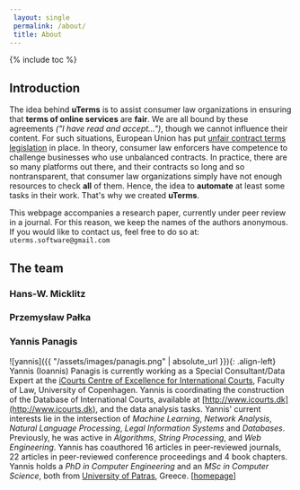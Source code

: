 ```yaml
---
 layout: single
 permalink: /about/
 title: About
---
```

 
{% include toc %}
## Introduction
The idea behind **uTerms** is to assist consumer law organizations in ensuring that **terms of online services** are **fair**. We are all bound by these agreements *("I have read and accept...")*, though we cannot influence their content. For such situations, European Union has put [unfair contract terms legislation](http://ec.europa.eu/consumers/consumer_rights/rights-contracts/unfair-contract/index_en.htm) in place. In theory, consumer law enforcers have competence to challenge businesses who use unbalanced contracts. In practice, there are so many platforms out there, and their contracts so long and so nontransparent, that consumer law organizations simply have not enough resources to check **all** of them. Hence, the idea to **automate** at least some tasks in their work. That's why we created **uTerms**.

This webpage accompanies a research paper, currently under peer review in a journal. For this reason, we keep the names of the authors anonymous. If you would like to contact us, feel free to do so at: `uterms.software@gmail.com`

## The team

### Hans-W. Micklitz

### Przemysław Pałka

### Yannis Panagis
![yannis]({{ "/assets/images/panagis.png" | absolute_url }}){: .align-left} Yannis (Ioannis) Panagis is currently working as a Special Consultant/Data Expert at the [iCourts Centre of Excellence for International Courts](http://jura.ku.dk/icourts), Faculty of Law, University of Copenhagen. Yannis is coordinating the construction of the Database of International Courts, available at [http://www.icourts.dk](http://www.icourts.dk), and the data analysis tasks. Yannis' current interests lie in the intersection of _Machine Learning_, _Network Analysis_, _Natural Language Processing_, _Legal Information Systems_ and _Databases_. Previously, he was active in _Algorithms_, _String Processing_, and _Web Engineering_. Yannis has coauthored 16 articles in peer-reviewed journals, 22 articles in peer-reviewed conference proceedings and 4 book chapters. Yannis holds a _PhD in Computer Engineering_ and an _MSc in Computer Science_, both from [University of Patras](http://www.ceid.upatras.gr/en), Greece.
[[homepage](http://jura.ku.dk/icourts/staff/profile/?id=455258&vis=medarbejder)]
